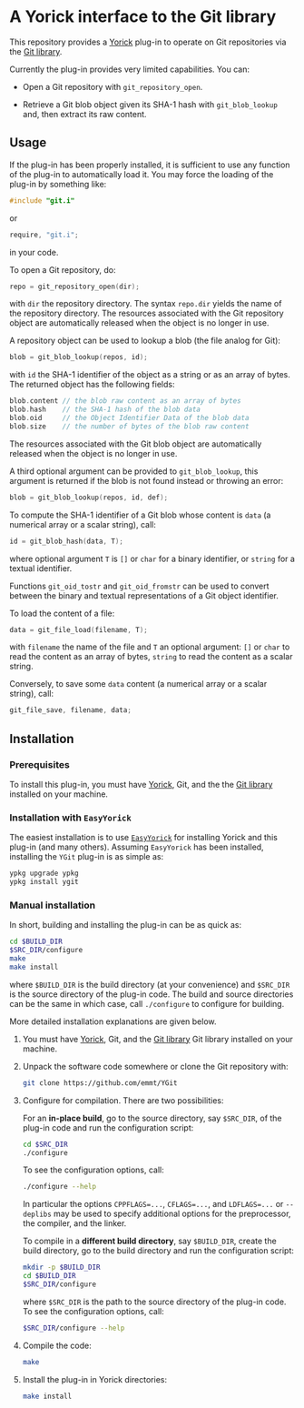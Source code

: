 # A Yorick interface to the Git library

This repository provides a [Yorick](http://github.com/LLNL/yorick) plug-in to
operate on Git repositories via the [Git library](https://libgit2.org).

Currently the plug-in provides very limited capabilities. You can:

- Open a Git repository with `git_repository_open`.

- Retrieve a Git blob object given its SHA-1 hash with `git_blob_lookup` and,
  then extract its raw content.


## Usage

If the plug-in has been properly installed, it is sufficient to use any
function of the plug-in to automatically load it. You may force the loading of
the plug-in by something like:

``` c
#include "git.i"
```

or

``` c
require, "git.i";
```

in your code.

To open a Git repository, do:

``` c
repo = git_repository_open(dir);
```

with `dir` the repository directory. The syntax `repo.dir` yields the name of
the repository directory. The resources associated with the Git repository
object are automatically released when the object is no longer in use.

A repository object can be used to lookup a blob (the file analog for Git):

``` c
blob = git_blob_lookup(repos, id);
```

with `id` the SHA-1 identifier of the object as a string or as an array of
bytes. The returned object has the following fields:

``` c
blob.content // the blob raw content as an array of bytes
blob.hash    // the SHA-1 hash of the blob data
blob.oid     // the Object Identifier Data of the blob data
blob.size    // the number of bytes of the blob raw content
```

The resources associated with the Git blob object are automatically released
when the object is no longer in use.

A third optional argument can be provided to `git_blob_lookup`, this argument
is returned if the blob is not found instead or throwing an error:

``` c
blob = git_blob_lookup(repos, id, def);
```

To compute the SHA-1 identifier of a Git blob whose content is `data` (a
numerical array or a scalar string), call:

``` c
id = git_blob_hash(data, T);
```

where optional argument `T` is `[]` or `char` for a binary identifier, or
`string` for a textual identifier.

Functions `git_oid_tostr` and `git_oid_fromstr` can be used to convert between
the binary and textual representations of a Git object identifier.

To load the content of a file:

``` c
data = git_file_load(filename, T);
```

with `filename` the name of the file and `T` an optional argument: `[]` or
`char` to read the content as an array of bytes, `string` to read the content
as a scalar string.

Conversely, to save some `data` content (a numerical array or a scalar string),
call:

``` c
git_file_save, filename, data;
```


## Installation

### Prerequisites

To install this plug-in, you must have [Yorick](http://github.com/LLNL/yorick),
Git, and the the [Git library](https://libgit2.org) installed on your machine.


### Installation with `EasyYorick`

The easiest installation is to use
[`EasyYorick`](https://github.com/emmt/EasyYorick) for installing Yorick and
this plug-in (and many others). Assuming `EasyYorick` has been installed,
installing the `YGit` plug-in is as simple as:

``` sh
ypkg upgrade ypkg
ypkg install ygit
```


### Manual installation

In short, building and installing the plug-in can be as quick as:

``` sh
cd $BUILD_DIR
$SRC_DIR/configure
make
make install
```

where `$BUILD_DIR` is the build directory (at your convenience) and `$SRC_DIR`
is the source directory of the plug-in code. The build and source directories
can be the same in which case, call `./configure` to configure for building.

More detailed installation explanations are given below.

1. You must have [Yorick](http://github.com/LLNL/yorick), Git, and the [Git
   library](https://libgit2.org) Git library installed on your machine.

2. Unpack the software code somewhere or clone the Git repository with:

   ```sh
   git clone https://github.com/emmt/YGit
   ```

3. Configure for compilation. There are two possibilities:

   For an **in-place build**, go to the source directory, say `$SRC_DIR`, of
   the plug-in code and run the configuration script:

   ``` sh
   cd $SRC_DIR
   ./configure
   ```

   To see the configuration options, call:

   ``` sh
   ./configure --help
   ```

   In particular the options `CPPFLAGS=...`, `CFLAGS=...`, and `LDFLAGS=...` or
   `--deplibs` may be used to specify additional options for the
   preprocessor, the compiler, and the linker.

   To compile in a **different build directory**, say `$BUILD_DIR`, create the
   build directory, go to the build directory and run the configuration script:

   ``` sh
   mkdir -p $BUILD_DIR
   cd $BUILD_DIR
   $SRC_DIR/configure
   ```

   where `$SRC_DIR` is the path to the source directory of the plug-in code.
   To see the configuration options, call:

   ``` sh
   $SRC_DIR/configure --help
   ```

4. Compile the code:

   ``` sh
   make
   ```

4. Install the plug-in in Yorick directories:

   ``` sh
   make install
   ```
